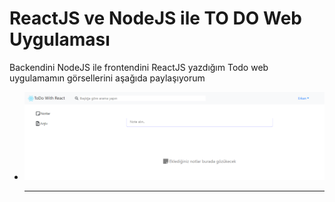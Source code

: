 <h1>ReactJS ve NodeJS ile TO DO Web Uygulaması</h1>

<p>Backendini NodeJS ile frontendini ReactJS yazdığım Todo web uygulamamın görsellerini aşağıda paylaşıyorum</p>

<ul>
  <li>
    <img src="https://github.com/erkangcmn/ToDoWithReact/blob/main/src/img/todo-1.png"><br><hr>
  </li>
</ul>


